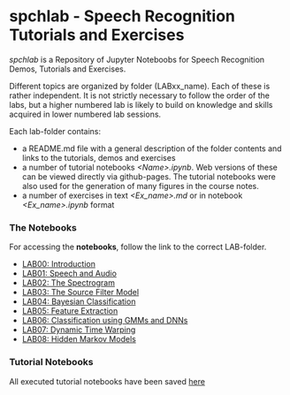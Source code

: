# spchlab - Speech Recognition Tutorials and Exercises

*spchlab* is a Repository of Jupyter Noteboobs for Speech Recognition Demos, Tutorials and Exercises. 

Different topics are organized by folder (LABxx_name). Each of these is rather independent.  It is not strictly necessary to follow the order of the labs, but a higher numbered lab is likely to build on knowledge and skills acquired in lower numbered lab sessions.   

Each lab-folder contains:
- a README.md file with a general description of the folder contents and links to the tutorials, demos and exercises  
- a number of tutorial notebooks *\<Name>.ipynb*.  Web versions of these
 can be viewed directly via github-pages.  The tutorial notebooks were also used for the generation of many figures in the course notes.
- a number of exercises in text *\<Ex_name>.md* or in notebook *\<Ex_name>.ipynb* format


### The Notebooks
For accessing the **notebooks**, follow the link to the correct LAB-folder.   

- [LAB00: Introduction](./lab00_introduction/)
- [LAB01: Speech and Audio](lab01_speech_audio/)
- [LAB02: The Spectrogram](lab02_spectrogram/)
- [LAB03: The Source Filter Model](lab03_source_filter/)
- [LAB04: Bayesian Classification](lab04_bayes)
- [LAB05: Feature Extraction](lab05_feature_extraction/)
- [LAB06: Classification using GMMs and DNNs](lab06_classification/)
- [LAB07: Dynamic Time Warping](lab07_dtw/)
- [LAB08: Hidden Markov Models](lab08_hmm/)


### Tutorial Notebooks

All executed tutorial notebooks have been saved [here](HTML/README.md)

